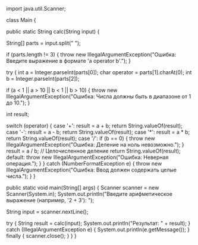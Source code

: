 import java.util.Scanner;

class Main {

public static String calc(String input) {

String[] parts = input.split(" ");


if (parts.length != 3) {
throw new IllegalArgumentException("Ошибка: Введите выражение в формате 'a operator b'.");
}


try {
int a = Integer.parseInt(parts[0]);
char operator = parts[1].charAt(0);
int b = Integer.parseInt(parts[2]);

if (a < 1 || a > 10 || b < 1 || b > 10) {
throw new IllegalArgumentException("Ошибка: Числа должны быть в диапазоне от 1 до 10.");
}

int result;

switch (operator) {
case '+':
result = a + b;
return String.valueOf(result);
case '-':
result = a - b;
return String.valueOf(result);
case '*':
result = a * b;
return String.valueOf(result);
case '/':
if (b == 0) {
throw new IllegalArgumentException("Ошибка: Деление на ноль невозможно.");
}
result = a / b; // Целочисленное деление
return String.valueOf(result);
default:
throw new IllegalArgumentException("Ошибка: Неверная операция.");
}
} catch (NumberFormatException e) {
throw new IllegalArgumentException("Ошибка: Ввод должен содержать целые числа.");
}
}

public static void main(String[] args) {
Scanner scanner = new Scanner(System.in);
System.out.println("Введите арифметическое выражение (например, '2 + 3'): ");

String input = scanner.nextLine();

try {
String result = calc(input);
System.out.println("Результат: " + result);
} catch (IllegalArgumentException e) {
System.out.println(e.getMessage());
} finally {
scanner.close();
}
}
}



